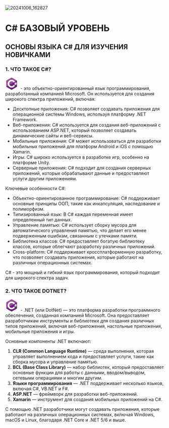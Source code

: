 ![20241006_162827](https://github.com/user-attachments/assets/8ff04b11-0789-4b21-ad8b-9639cbcfb7d0)

# C# БАЗОВЫЙ УРОВЕНЬ

## ОСНОВЫ ЯЗЫКА C# ДЛЯ ИЗУЧЕНИЯ НОВИЧКАМИ

### 1. ЧТО ТАКОЕ C#?

<img src="https://github.com/devicons/devicon/blob/master/icons/csharp/csharp-original.svg" title="Csharp" alt="Csharp" width="40" height="40"/>&nbsp; - это объектно-ориентированный язык программирования, разработанный компанией Microsoft. Он используется для создания широкого спектра приложений, включая:

* Десктопные приложения: C# позволяет создавать приложения для операционной системы Windows, используя платформу .NET Framework.
* Веб-приложения: C# используется для создания веб-приложений с использованием ASP.NET, который позволяет создавать динамические сайты и веб-сервисы.
* Мобильные приложения: C# может использоваться для разработки мобильных приложений для платформ Android и iOS с помощью Xamarin.
* Игры: C# широко используется в разработке игр, особенно на платформе Unity.
* Серверные приложения: C# подходит для создания серверных приложений, которые обрабатывают данные и предоставляют услуги другим приложениям.

Ключевые особенности C#:

* Объектно-ориентированное программирование: C# поддерживает основные принципы ООП, такие как инкапсуляция, наследование и полиморфизм.
* Типизированный язык: В C# каждая переменная имеет определенный тип данных.
* Управление памятью: C# использует сборку мусора для автоматического управления памятью, что делает его менее подверженным ошибкам, связанным с утечками памяти.
* Библиотека классов: C# предоставляет богатую библиотеку классов, которые облегчают разработку различных приложений.
* Cross-platform: C# поддерживает кроссплатформенную разработку, что позволяет создавать приложения, которые работают на различных операционных системах.

C# - это мощный и гибкий язык программирования, который подходит для широкого спектра задач.

### 2. ЧТО ТАКОЕ DOTNET?

<img src="https://github.com/devicons/devicon/blob/master/icons/csharp/csharp-original.svg" title="Csharp" alt="Csharp" width="40" height="40"/>&nbsp; - .NET (или DotNet) — это платформа разработки программного обеспечения, созданная компанией Microsoft. Она предоставляет разработчикам инструменты и библиотеки для создания различных типов приложений, включая веб-приложения, настольные приложения, мобильные приложения и игры. 
 
Основные компоненты .NET включают: 
 
1. **CLR (Common Language Runtime)** — среда выполнения, которая управляет выполнением кода и предоставляет услуги, такие как сборка мусора и управление памятью. 
2. **BCL (Base Class Library)** — набор библиотек, который предоставляет основные функции для работы с данными, вводом/выводом, сетевыми операциями и многим другим. 
3. **Языки программирования** — .NET поддерживает несколько языков, включая C#, VB.NET и F#. 
4. **ASP.NET** — фреймворк для разработки веб-приложений. 
5. **Xamarin** — инструмент для создания мобильных приложений на C#. 
 
С помощью .NET разработчики могут создавать приложения, которые работают на различных операционных системах, включая Windows, macOS и Linux, благодаря .NET Core и .NET 5/6 и выше.

